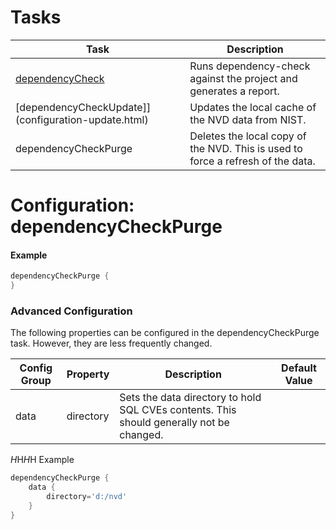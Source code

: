 Tasks
====================

Task                                                | Description
----------------------------------------------------|-----------------------
[dependencyCheck](configuration.html)               | Runs dependency-check against the project and generates a report.
[dependencyCheckUpdate]](configuration-update.html) | Updates the local cache of the NVD data from NIST.
dependencyCheckPurge                                | Deletes the local copy of the NVD. This is used to force a refresh of the data.

Configuration: dependencyCheckPurge
====================

#### Example
```groovy
dependencyCheckPurge {
}
```

### Advanced Configuration

The following properties can be configured in the dependencyCheckPurge task. However, they are less frequently changed.

Config Group | Property          | Description                                                                                 | Default Value
-------------|-------------------|---------------------------------------------------------------------------------------------|------------------
data         | directory         | Sets the data directory to hold SQL CVEs contents. This should generally not be changed.    | &nbsp;

$H$H$H$H Example
```groovy
dependencyCheckPurge {
    data {
        directory='d:/nvd'
    }
}
```
